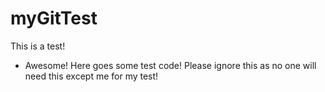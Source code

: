 # myGitTest
This is a test!
- Awesome! Here goes some test code! Please ignore this as no one will need this except me for my test!
